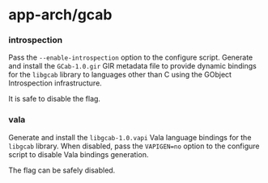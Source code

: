 # app-arch/gcab

### introspection
Pass the `--enable-introspection` option to the configure script. Generate and install the `GCab-1.0.gir` GIR metadata file to provide dynamic bindings for the `libgcab` library to languages other than C using the GObject Introspection infrastructure.

It is safe to disable the flag.

### vala
Generate and install the `libgcab-1.0.vapi` Vala language bindings for the `libgcab` library. When disabled, pass the `VAPIGEN=no` option to the configure script to disable Vala bindings generation.

The flag can be safely disabled.
